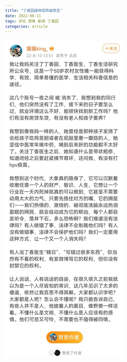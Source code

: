 ```yaml
---
title: "丁香园媒体矩阵被禁言"
date: 2022-08-11
tags: 评论 聚焦 新闻 丁香园
categories: article
---
```


![img](/assets/postres/2022-08-11-%E4%B8%81%E9%A6%99%E5%9B%AD%E5%AA%92%E4%BD%93%E7%9F%A9%E9%98%B5%E8%A2%AB%E7%A6%81%E8%A8%80/44de9a03ly1h52j5gpbtfj20hm1bw7aa.jpg)
